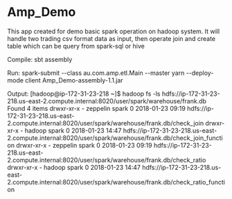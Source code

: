 # Amp_Demo
This app created for demo basic spark operation on hadoop system.
It will handle two trading csv format data as input, 
then operate join and create table which can be query from spark-sql or hive

Compile:
sbt assembly

Run:
spark-submit --class au.com.amp.etl.Main --master yarn --deploy-mode client Amp_Demo-assembly-1.1.jar
 
Output:
[hadoop@ip-172-31-23-218 ~]$ hadoop fs -ls hdfs://ip-172-31-23-218.us-east-2.compute.internal:8020/user/spark/warehouse/frank.db
Found 4 items
drwxr-xr-x   - zeppelin spark          0 2018-01-23 09:19 hdfs://ip-172-31-23-218.us-east-2.compute.internal:8020/user/spark/warehouse/frank.db/check_join
drwxr-xr-x   - hadoop   spark          0 2018-01-23 14:47 hdfs://ip-172-31-23-218.us-east-2.compute.internal:8020/user/spark/warehouse/frank.db/check_join_function
drwxr-xr-x   - zeppelin spark          0 2018-01-23 09:19 hdfs://ip-172-31-23-218.us-east-2.compute.internal:8020/user/spark/warehouse/frank.db/check_ratio
drwxr-xr-x   - hadoop   spark          0 2018-01-23 14:47 hdfs://ip-172-31-23-218.us-east-2.compute.internal:8020/user/spark/warehouse/frank.db/check_ratio_function
